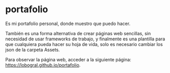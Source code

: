 # portafolio

Es mi portafolio personal, donde muestro que puedo hacer.

También es una forma alternativa de crear páginas web sencillas, sin necesidad de usar frameworks de trabajo, 
y finalmente es una plantilla para que cualquiera pueda hacer su hoja de vida, solo es necesario cambiar los json de la carpeta Assets.

Para observar la página web, acceder a la siguiente página: https://lobogral.github.io/portafolio.
